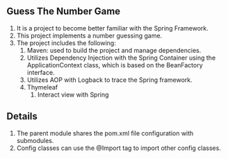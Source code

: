 ## Guess The Number Game
1. It is a project to become better familiar with the Spring Framework.
2. This project implements a number guessing game.
3. The project includes the following:
    1. Maven: used to build the project and manage dependencies.
    2. Utilizes Dependency Injection with the Spring Container using the ApplicationContext class, which is based on the BeanFactory interface.
    3. Utilizes AOP with Logback to trace the Spring framework.
    4. Thymeleaf
       1. Interact view with Spring 
    
## Details
1. The parent module shares the pom.xml file configuration with submodules.
2. Config classes can use the @Import tag to import other config classes.